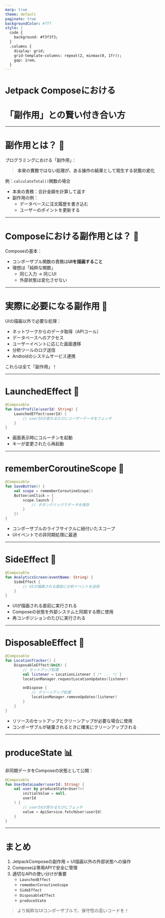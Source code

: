 ```yaml
---
marp: true
theme: default
paginate: true
backgroundColor: #fff
style: |
  code {
    background: #f3f3f3;
  }
  .columns {
    display: grid;
    grid-template-columns: repeat(2, minmax(0, 1fr));
    gap: 1rem;
  }
---
```


<!-- _class: lead -->
# Jetpack Composeにおける
# 「副作用」との賢い付き合い方

---

# 副作用とは？ 🤔

プログラミングにおける「副作用」：

> **本来の責務ではない処理が、ある操作の結果として発生する状態の変化**

例：`calculateTotal()`関数の場合
- 本来の責務：合計金額を計算して返す
- 副作用の例：
  - データベースに注文履歴を書き込む
  - ユーザーのポイントを更新する

---

# Composeにおける副作用とは？ 🎨

Composeの基本：
- コンポーザブル関数の責務は**UIを描画すること**
- 理想は「純粋な関数」
  - 同じ入力 → 同じUI
  - 外部状態は変化させない

---

# 実際に必要になる副作用 📱

UIの描画以外で必要な処理：

- ネットワークからのデータ取得（APIコール）
- データベースへのアクセス
- ユーザーイベントに応じた画面遷移
- 分析ツールのログ送信
- Androidのシステムサービス連携

これらは全て「副作用」！

---

# LaunchedEffect 🚀

```kotlin
@Composable
fun UserProfile(userId: String) {
    LaunchedEffect(userId) {
        // userIdが変わるたびにユーザーデータをフェッチ
    }
}
```

- 画面表示時にコルーチンを起動
- キーが変更されたら再起動

---

# rememberCoroutineScope 🔄

```kotlin
@Composable
fun SaveButton() {
    val scope = rememberCoroutineScope()
    Button(onClick = {
        scope.launch {
            // ボタンクリックでデータを保存
        }
    })
}
```

- コンポーザブルのライフサイクルに紐付いたスコープ
- UIイベントでの非同期処理に最適

---

# SideEffect 📝

```kotlin
@Composable
fun AnalyticsScreen(eventName: String) {
    SideEffect {
        // UIが描画される直前に分析イベントを送信
    }
}
```

- UIが描画される直前に実行される
- Composeの状態を外部システムと同期する際に使用
- 再コンポジションのたびに実行される

---

# DisposableEffect 🧹

```kotlin
@Composable
fun LocationTracker() {
    DisposableEffect(Unit) {
        // セットアップ処理
        val listener = LocationListener { /* ... */ }
        locationManager.requestLocationUpdates(listener)

        onDispose {
            // クリーンアップ処理
            locationManager.removeUpdates(listener)
        }
    }
}
```

- リソースのセットアップとクリーンアップが必要な場合に使用
- コンポーザブルが破棄されるときに確実にクリーンアップされる

---

# produceState 📊

非同期データをComposeの状態として公開：

```kotlin
@Composable
fun UserDataLoader(userId: String) {
    val user by produceState<User?>(
        initialValue = null, 
        userId
    ) {
        // userIdが変わるたびにフェッチ
        value = ApiService.fetchUser(userId)
    }
}
```

---

<!-- _class: lead -->
# まとめ

1. JetpackComposeの副作用 = UI描画以外の外部状態への操作
2. Composeは専用APIで安全に管理
3. 適切なAPIの使い分けが重要
   - `LaunchedEffect`
   - `rememberCoroutineScope`
   - `SideEffect`
   - `DisposableEffect`
   - `produceState`

> より純粋なUIコンポーザブルで、保守性の高いコードを！ 